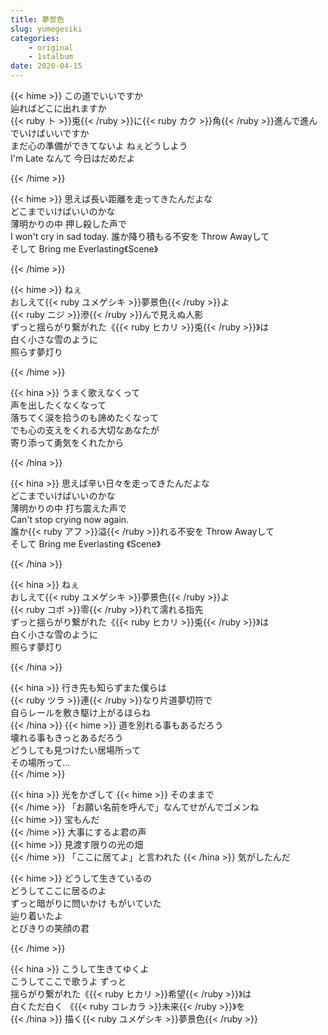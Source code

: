 ```yaml
---
title: 夢景色
slug: yumegesiki
categories:
    - original
    - 1stalbum
date: 2020-04-15
---
```


{{< hime >}}
この道でいいですか  
辿ればどこに出れますか  
{{< ruby ト >}}兎{{< /ruby >}}に{{< ruby カク >}}角{{< /ruby >}}進んで進んでいけばいいですか  
まだ心の準備ができてないよ ねぇどうしよう  
I'm Late なんて 今日はだめだよ  

{{< /hime >}}

{{< hime >}}
思えば長い距離を走ってきたんだよな  
どこまでいけばいいのかな  
薄明かりの中 押し殺した声で  
I won't cry in sad today. 誰か降り積もる不安を Throw Awayして  
そして Bring me Everlasting《Scene》  

{{< /hime >}}

{{< hime >}}
ねぇ  
おしえて{{< ruby ユメゲシキ >}}夢景色{{< /ruby >}}よ  
{{< ruby ニジ >}}滲{{< /ruby >}}んで見えぬ人影  
ずっと揺らがり繋がれた《{{< ruby ヒカリ >}}兎{{< /ruby >}}》は  
白く小さな雪のように  
照らす夢灯り  

{{< /hime >}}

{{< hina >}}
うまく歌えなくって  
声を出したくなくなって  
落ちてく涙を拾うのも諦めたくなって  
でも心の支えをくれる大切なあなたが  
寄り添って勇気をくれたから  

{{< /hina >}}

{{< hina >}}
思えば辛い日々を走ってきたんだよな  
どこまでいけばいいのかな  
薄明かりの中 打ち震えた声で  
Can't stop crying now again.  
誰か{{< ruby アフ >}}溢{{< /ruby >}}れる不安を Throw Awayして  
そして Bring me Everlasting 《Scene》  

{{< /hina >}}

{{< hina >}}
ねぇ  
おしえて{{< ruby ユメゲシキ >}}夢景色{{< /ruby >}}よ  
{{< ruby コボ >}}零{{< /ruby >}}れて濡れる指先  
ずっと揺らがり繋がれた《{{< ruby ヒカリ >}}兎{{< /ruby >}}》は  
白く小さな雪のように  
照らす夢灯り  

{{< /hina >}}

{{< hina >}}
行き先も知らずまた僕らは  
{{< ruby ツラ >}}連{{< /ruby >}}なり片道夢切符で  
自らレールを敷き駆け上がるほらね  
{{< /hina >}}
{{< hime >}}
道を別れる事もあるだろう  
壊れる事もきっとあるだろう  
どうしても見つけたい居場所って  
その場所って…  
{{< /hime >}}

{{< hina >}}
光をかざして 
{{< hime >}}
そのままで  
{{< /hime >}}
「お願い名前を呼んで」なんてせがんでゴメンね  
{{< hime >}}
宝もんだ  
{{< /hime >}}
大事にするよ君の声  
{{< hime >}}
見渡す限りの光の畑  
{{< /hime >}}
「ここに居てよ」と言われた 
{{< /hina >}}
気がしたんだ  

{{< hime >}}
どうして生きているの  
どうしてここに居るのよ  
ずっと暗がりに問いかけ もがいていた  
辿り着いたよ  
とびきりの笑顔の君  

{{< /hime >}}

{{< hina >}}
こうして生きてゆくよ  
こうしてここで歌うよ ずっと  
揺らがり繋がれた《{{< ruby ヒカリ >}}希望{{< /ruby >}}》は  
白くただ白く 《{{< ruby コレカラ >}}未来{{< /ruby >}}》を  
{{< /hina >}}
描く{{< ruby ユメゲシキ >}}夢景色{{< /ruby >}}  
